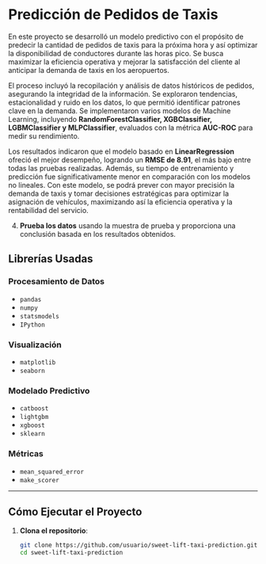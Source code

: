 # Predicción de Pedidos de Taxis

En este proyecto se desarrolló un modelo predictivo con el propósito de predecir la cantidad de pedidos de taxis para la próxima hora y así optimizar la disponibilidad de conductores durante las horas pico. Se busca maximizar la eficiencia operativa y mejorar la satisfacción del cliente al anticipar la demanda de taxis en los aeropuertos.

El proceso incluyó la recopilación y análisis de datos históricos de pedidos, asegurando la integridad de la información. Se exploraron tendencias, estacionalidad y ruido en los datos, lo que permitió identificar patrones clave en la demanda. Se implementaron varios modelos de Machine Learning, incluyendo **RandomForestClassifier, XGBClassifier, LGBMClassifier y MLPClassifier**, evaluados con la métrica **AUC-ROC** para medir su rendimiento.

Los resultados indicaron que el modelo basado en **LinearRegression** ofreció el mejor desempeño, logrando un **RMSE de 8.91**, el más bajo entre todas las pruebas realizadas. Además, su tiempo de entrenamiento y predicción fue significativamente menor en comparación con los modelos no lineales. Con este modelo, se podrá prever con mayor precisión la demanda de taxis y tomar decisiones estratégicas para optimizar la asignación de vehículos, maximizando así la eficiencia operativa y la rentabilidad del servicio.

4. **Prueba los datos** usando la muestra de prueba y proporciona una conclusión basada en los resultados obtenidos.

## Librerías Usadas

### Procesamiento de Datos
- `pandas`
- `numpy`
- `statsmodels`
- `IPython`

### Visualización
- `matplotlib`
- `seaborn`

### Modelado Predictivo
- `catboost`
- `lightgbm`
- `xgboost`
- `sklearn`

### Métricas
- `mean_squared_error`
- `make_scorer`

---

## Cómo Ejecutar el Proyecto

1. **Clona el repositorio**:
   ```bash
   git clone https://github.com/usuario/sweet-lift-taxi-prediction.git
   cd sweet-lift-taxi-prediction
